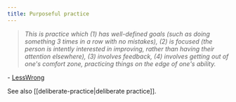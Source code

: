 ```yaml
---
title: Purposeful practice
---
```

> *This is practice which (1) has well-defined goals (such as doing something 3 times in a row with no mistakes), (2) is focused (the person is intently interested in improving, rather than having their attention elsewhere), (3) involves feedback, (4) involves getting out of one's comfort zone, practicing things on the edge of one's ability.*

\- [LessWrong](https://www.lesswrong.com/w/deliberate-practice)

See also [[deliberate-practice|deliberate practice]].
